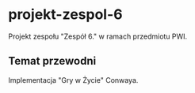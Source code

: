 # projekt-zespol-6

Projekt zespołu "Zespół 6." w ramach przedmiotu PWI.

## Temat przewodni
Implementacja "Gry w Życie" Conwaya.
